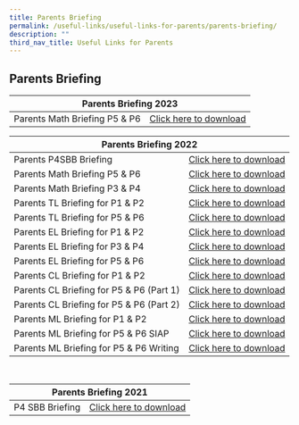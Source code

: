 ```yaml
---
title: Parents Briefing
permalink: /useful-links/useful-links-for-parents/parents-briefing/
description: ""
third_nav_title: Useful Links for Parents
---
```

## **Parents Briefing**

<table>
<thead>
  <tr>
    <th colspan="2">Parents Briefing 2023</th>
  </tr>
</thead>
<tbody>
  <tr>
    <td>Parents Math Briefing P5 & P6</td>
    <td><a href="/files/Parents%20Briefing/P5P6 Parent's Briefing 2023.pdf">Click here to download</a></td>
  </tr>
</tbody>
</table>

<table>
<thead>
  <tr>
    <th colspan="2">Parents Briefing 2022</th>
  </tr>
</thead>
<tbody>
  <tr>
    <td>Parents P4SBB Briefing</td>
    <td><a href="/files/Parents%20Briefing/P4SBB%202022_22%20July.pdf" target="_blank" rel="noopener noreferrer">Click here to download</a></td>
  </tr>
  <tr>
    <td>Parents Math Briefing P5 &amp; P6</td>
    <td> <a href="/files/Parents%20Briefing/PDF%20P5P6%20Parents%20Briefing%202022%20.pdf" target="_blank" rel="noopener noreferrer">Click here to download</a> </td>
  </tr>
  <tr>
    <td>Parents Math Briefing P3 &amp; P4 </td>
    <td><a href="/files/Parents%20Briefing/Maths%20P3P4%20Parents%20Briefing%202022.pdf">Click here to download</a> </td>
  </tr>
  <tr>
    <td>Parents TL Briefing for P1 &amp; P2</td>
    <td><a href="/files/Parents%20Briefing/P1%20P2%20Parents%20Workshop.pdf">Click here to download</a> </td>
  </tr>
  <tr>
    <td>Parents TL Briefing for P5 &amp; P6 </td>
    <td><a href="/files/Parents%20Briefing/P5%20P6%20Parents%20Briefing%20-%20for%20website.pdf">Click here to download</a> </td>
  </tr>
  <tr>
    <td>Parents EL Briefing for P1 &amp; P2</td>
    <td><a href="/files/Parents%20Briefing/Parents%20Workshop%202022_P1%20and%20P2_%20School%20Website.pdf">Click here to download</a> </td>
  </tr>
  <tr>
    <td>Parents EL Briefing for P3 &amp; P4 </td>
    <td><a href="/files/Parents%20Briefing/Parents%20Workshop%202022_P3%20%20P4_School%20Website.pdf">Click here to download</a> </td>
  </tr>
  <tr>
    <td>Parents EL Briefing for P5 &amp; P6</td>
    <td><a href="/files/Parents%20Briefing/Parents%20Webinar%202022_P5%20%20P6_Website.pdf">Click here to download</a> </td>
  </tr>
  <tr>
    <td>Parents CL Briefing for P1 &amp; P2 </td>
    <td><a href="/files/Parents%20Briefing/P1%20%20P2%20CL%20Parent%20Workshop.pdf">Click here to download</a> </td>
  </tr>
  <tr>
    <td>Parents CL Briefing for P5 &amp; P6 (Part 1)</td>
    <td><a href="/files/Parents%20Briefing/P5%20%20P6%20CL%20Parent%20Workshop%20Part%201.pdf">Click here to download</a> </td>
  </tr>
  <tr>
    <td>Parents CL Briefing for P5 &amp; P6 (Part 2) </td>
    <td><a href="/files/Parents%20Briefing/P5%20%20P6%20CL%20Parent%20Workshop%20Part%202.pdf">Click here to download</a> </td>
  </tr>
  <tr>
    <td> Parents ML Briefing for P1 &amp; P2</td>
    <td><a href="/files/Parents%20Briefing/ML%20P1%20%20P2%20Parents%20Workshop.pdf">Click here to download</a> </td>
  </tr>
  <tr>
    <td>  Parents ML Briefing for P5 &amp; P6 SIAP</td>
    <td><a href="/files/Parents%20Briefing/ML%20P5-P6%20Parents%20Workshop%20SIAP%202022.pdf">Click here to download</a> </td>
  </tr>
  <tr>
    <td>  Parents ML Briefing for P5 &amp; P6 Writing </td>
    <td><a href="/files/Parents%20Briefing/ML%20Parents%20Workshop%20P5-P6%202022%20Writing.pdf">Click here to download</a> </td>
  </tr>
</tbody>
</table>

<br>

<table>
<thead>
  <tr>
    <th colspan="2">Parents Briefing 2021</th>
  </tr>
</thead>
<tbody>
  <tr>
    <td>P4 SBB Briefing</td>
    <td><a href="/files/Parents%20Briefing/P4SBB%202021.pdf">Click here to download</a></td>
  </tr>
</tbody>
</table>